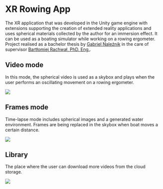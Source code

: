 
# XR Rowing App
The XR application that was developed in the Unity game engine with extensions supporting the creation of extended reality applications and uses spherical materials collected by the author for an immersion effect. It can be used as a boating simulator while working on a rowing ergometer.
Project realised as a bachelor thesis by [Gabriel Naleźnik](https://github.com/BlackDilvish) in the care of supervisor [Bartłomiej Rachwał, PhD. Eng.](https://github.com/barrach).

## Video mode
In this mode, the spherical video is used as a skybox and plays when the user performs an oscillating movement on a rowing ergometer.

![](Gifs/videomode.gif)

## Frames mode
Time-lapse mode includes spherical images and a generated water environment. Frames are being replaced in the skybox when boat moves a certain distance.

![](Gifs/framesmode.gif)

## Library
The place where the user can download more videos from the cloud storage.

![](Gifs/library.gif)
